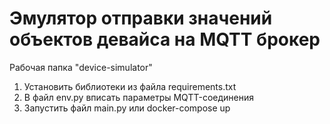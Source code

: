 # Эмулятор отправки значений объектов девайса на MQTT брокер 

Рабочая папка "device-simulator"

1. Установить библиотеки из файла requirements.txt
2. В файл env.py вписать параметры MQTT-соединения
3. Запустить файл main.py или docker-compose up